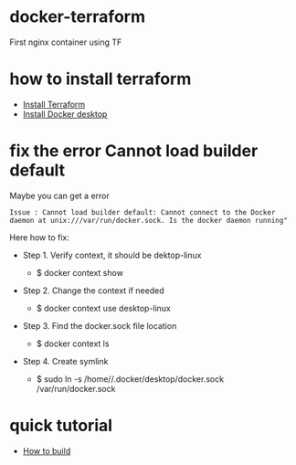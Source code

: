 # docker-terraform
First nginx container using TF

# how to install terraform

- [Install Terraform](https://developer.hashicorp.com/terraform/tutorials/aws-get-started/install-cli)
- [Install Docker desktop](https://www.docker.com/products/docker-desktop/)


# fix the error Cannot load builder default

Maybe you can get a error

```Issue : Cannot load builder default: Cannot connect to the Docker daemon at unix:///var/run/docker.sock. Is the docker daemon running"```

Here how to fix:

- Step 1. Verify context, it should be dektop-linux
  - $ docker context show
  
- Step 2. Change the context if needed
  - $ docker context use desktop-linux
  
- Step 3. Find the docker.sock file location
  - $ docker context ls
  
- Step 4. Create symlink
  - $ sudo ln -s /home/<user>/.docker/desktop/docker.sock /var/run/docker.sock

# quick tutorial
- [How to build](https://developer.hashicorp.com/terraform/tutorials/aws-get-started/install-cli#quick-start-tutorial)
